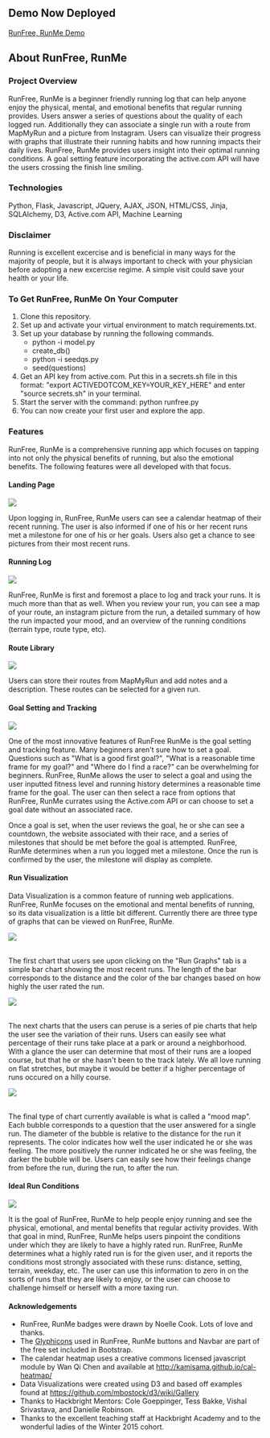 ## Demo Now Deployed

<a href="http://runfreerunme.herokuapp.com">RunFree, RunMe Demo</a>


## About RunFree, RunMe

### Project Overview

RunFree, RunMe is a beginner friendly running log that can help anyone enjoy the physical, mental, and emotional benefits that regular running provides. Users answer a series of questions about the quality of each logged run. Additionally they can associate a single run with a route from MapMyRun and a picture from Instagram. Users can visualize their progress with graphs that illustrate their running habits and how running impacts their daily lives. RunFree, RunMe provides users insight into their optimal running conditions. A goal setting feature incorporating the active.com API will have the users crossing the finish line smiling.

### Technologies

Python, Flask, Javascript, JQuery, AJAX, JSON, HTML/CSS, Jinja, SQLAlchemy, D3, Active.com API, Machine Learning

### Disclaimer

Running is excellent excercise and is beneficial in many ways for the majority of people, but it is always important to check with your physician before adopting a new excercise regime. A simple visit could save your health or your life. 

### To Get RunFree, RunMe On Your Computer

<ol>
	<li>Clone this repository.</li>
	<li>Set up and activate your virtual environment to match requirements.txt.</li>
	<li>Set up your database by running the following commands.
		<ul>
			<li>python -i model.py</li>
			<li>create_db()</li>
			<li>python -i seedqs.py</li>
			<li>seed(questions)</li>
		</ul>
	</li>
	<li>Get an API key from active.com. Put this in a secrets.sh file in this format: "export ACTIVEDOTCOM_KEY=YOUR_KEY_HERE" and enter "source secrets.sh" in your terminal.</li>
	<li>Start the server with the command: python runfree.py</li>
	<li>You can now create your first user and explore the app.</li>
</ol>


### Features

RunFree, RunMe is a comprehensive running app which focuses on tapping into not only the physical benefits of running, but also the emotional benefits. The following features were all developed with that focus.

#### Landing Page

<img src="/static/images/user_landing.jpg">

Upon logging in, RunFree, RunMe users can see a calendar heatmap of their recent running. The user is also informed if one of his or her recent runs met a milestone for one of his or her goals. Users also get a chance to see pictures from their most recent runs.

#### Running Log

<img src="/static/images/run_report.jpg">

RunFree, RunMe is first and foremost a place to log and track your runs. It is much more than that as well. When you review your run, you can see a map of your route, an instagram picture from the run, a detailed summary of how the run impacted your mood, and an overview of the running conditions (terrain type, route type, etc).

#### Route Library

<img src="/static/images/routes.jpg">

Users can store their routes from MapMyRun and add notes and a description. These routes can be selected for a given run.

#### Goal Setting and Tracking

<img src="/static/images/goal.jpg">

One of the most innovative features of RunFree RunMe is the goal setting and tracking feature. Many beginners aren't sure how to set a goal. Questions such as "What is a good first goal?", "What is a reasonable time frame for my goal?" and "Where do I find a race?" can be overwhelming for beginners. RunFree, RunMe allows the user to select a goal and using the user inputted fitness level and running history determines a reasonable time frame for the goal. The user can then select a race from options that RunFree, RunMe currates using the Active.com API or can choose to set a goal date without an associated race.

Once a goal is set, when the user reviews the goal, he or she can see a countdown, the website associated with their race, and a series of milestones that should be met before the goal is attempted. RunFree, RunMe determines when a run you logged met a milestone. Once the run is confirmed by the user, the milestone will display as complete.

#### Run Visualization

Data Visualization is a common feature of running web applications. RunFree, RunMe focuses on the emotional and mental benefits of running, so its data visualization is a little bit different. Currently there are three type of graphs that can be viewed on RunFree, RunMe.

<div><img src="/static/images/mileage_graph.jpg"></div><br>

The first chart that users see upon clicking on the "Run Graphs" tab is a simple bar chart showing the most recent runs. The length of the bar corresponds to the distance and the color of the bar changes based on how highly the user rated the run.

<div><img src="/static/images/conditions.jpg"></div><br>

The next charts that the users can peruse is a series of pie charts that help the user see the variation of their runs. Users can easily see what percentage of their runs take place at a park or around a neighborhood. With a glance the user can determine that most of their runs are a looped course, but that he or she hasn't been to the track lately. We all love running on flat stretches, but maybe it would be better if a higher percentage of runs occured on a hilly course.

<div><img src="/static/images/moodmap.jpg"></div><br>

The final type of chart currently available is what is called a "mood map". Each bubble corresponds to a question that the user answered for a single run. The diameter of the bubble is relative to the distance for the run it represents. The color indicates how well the user indicated he or she was feeling. The more positively the runner indicated he or she was feeling, the darker the bubble will be. Users can easily see how their feelings change from before the run, during the run, to after the run.


#### Ideal Run Conditions
<img src="/static/images/ideal_runs.jpg">

It is the goal of RunFree, RunMe to help people enjoy running and see the physical, emotional, and mental benefits that regular activity provides. With that goal in mind, RunFree, RunMe helps users pinpoint the conditions under which they are likely to have a highly rated run. RunFree, RunMe determines what a highly rated run is for the given user, and it reports the conditions most strongly associated with these runs: distance, setting, terrain, weekday, etc. The user can use this information to zero in on the sorts of runs that they are likely to enjoy, or the user can choose to challenge himself or herself with a more taxing run.


#### Acknowledgements
<ul>
	<li>RunFree, RunMe badges were drawn by Noelle Cook. Lots of love and thanks.</li>
	<li>The <a href="http://glyphicons.com/">Glyphicons</a> used in RunFree, RunMe buttons and Navbar are part of the free set included in Bootstrap.</li>
	<li>The calendar heatmap uses a creative commons licensed javascript module by Wan Qi Chen and available at <a href="http://kamisama.github.io/cal-heatmap/">http://kamisama.github.io/cal-heatmap/</a></li>
	<li>Data Visualizations were created using D3 and based off examples found at <a href="https://github.com/mbostock/d3/wiki/Gallery">https://github.com/mbostock/d3/wiki/Gallery</a></li>
	<li>Thanks to Hackbright Mentors: Cole Goeppinger, Tess Bakke, Vishal Srivastava, and Danielle Robinson.</li>
	<li>Thanks to the excellent teaching staff at Hackbright Academy and to the wonderful ladies of the Winter 2015 cohort.</li>
</ul>
